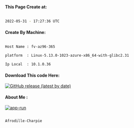 
   
#### This Page Create at:

```bash

2022-05-31 - 17:27:36 UTC

```

#### Create By Machine:

```bash

Host Name : fv-az96-365

platform  : Linux-5.13.0-1023-azure-x86_64-with-glibc2.31

Ip Local  : 10.1.0.36

```
#### Download This code Here:

[![GitHub release (latest by date)](https://img.shields.io/github/v/release/Afrodille-Charpie/App-Run-1?style=for-the-badge&label=Download)](https://github.com/Afrodille-Charpie/App-Run-1/releases) 

</p> 

#### About Me :

[![app-run](https://github.com/Afrodille-Charpie/App-Run-1/actions/workflows/app-run.yml/badge.svg)](https://github.com/Afrodille-Charpie/App-Run-1/actions/workflows/app-run.yml)

```bash

Afrodille-Charpie

```


